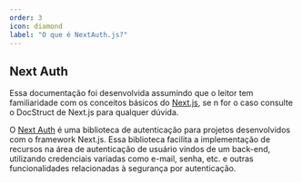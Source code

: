 ```yaml
---
order: 3
icon: diamond
label: "O que é NextAuth.js?"
---
```


## Next Auth

Essa documentação foi desenvolvida assumindo que o leitor tem familiaridade com os conceitos básicos do [Next.js](), se n for o caso consulte o DocStruct de Next.js para qualquer dúvida.

O [Next Auth](https://next-auth.js.org/) é uma biblioteca de autenticação para projetos desenvolvidos com o framework Next.js.
Essa biblioteca facilita a implementação de recursos na área de autenticação de usuário vindos de um back-end, utilizando credenciais variadas como e-mail, senha, etc. e outras funcionalidades relacionadas à segurança por autenticação.

